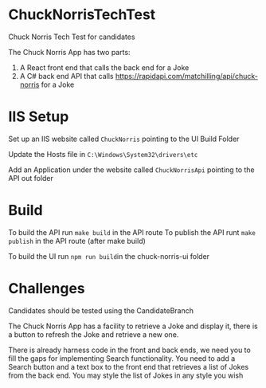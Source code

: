 # ChuckNorrisTechTest
Chuck Norris Tech Test for candidates

The Chuck Norris App has two parts:
1. A React front end that calls the back end for a Joke
2. A C# back end API that calls https://rapidapi.com/matchilling/api/chuck-norris for a Joke

# IIS Setup
Set up an IIS website called `ChuckNorris` pointing to the UI Build Folder

Update the Hosts file in `C:\Windows\System32\drivers\etc`

Add an Application under the website called `ChuckNorrisApi` pointing to the API out folder

# Build
To build the API run `make build` in the API route
To publish the API runt `make publish` in the API route (after make build)

To build the UI run `npm run build`in the chuck-norris-ui folder

# Challenges
Candidates should be tested using the CandidateBranch

The Chuck Norris App has a facility to retrieve a Joke and display it, there is a button to refresh the Joke and retrieve a new one.

There is already harness code in the front and back ends, we need you to fill the gaps for implementing Search functionality. You need to add a Search button and a text box to the front end that retrieves a list of Jokes from the back end. You may style the list of Jokes in any style you wish
